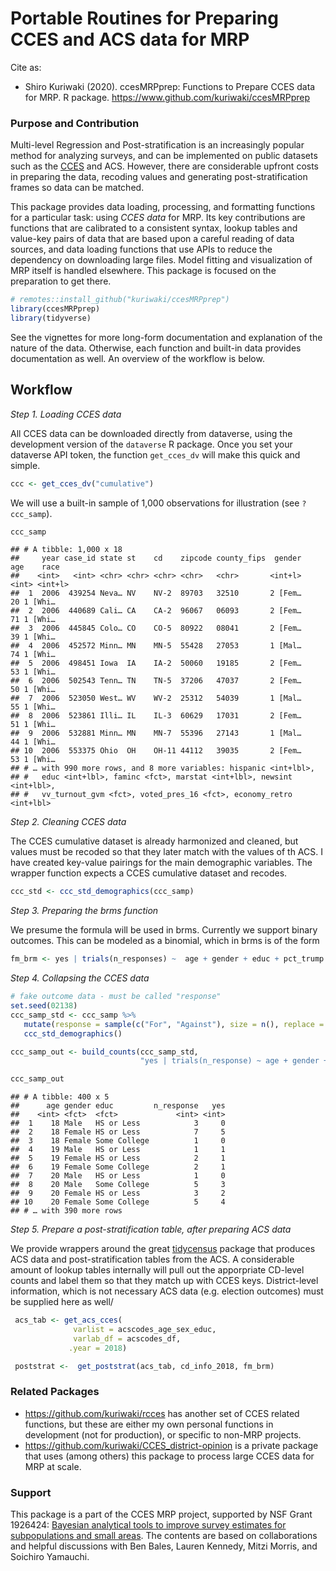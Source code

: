 Portable Routines for Preparing CCES and ACS data for MRP
================

Cite as:

  - Shiro Kuriwaki (2020). ccesMRPprep: Functions to Prepare CCES data
    for MRP. R package. <https://www.github.com/kuriwaki/ccesMRPprep>

### Purpose and Contribution

Multi-level Regression and Post-stratification is an increasingly
popular method for analyzing surveys, and can be implemented on public
datasets such as the [CCES](https://cces.gov.harvard.edu/) and ACS.
However, there are considerable upfront costs in preparing the data,
recoding values and generating post-stratification frames so data can be
matched.

This package provides data loading, processing, and formatting functions
for a particular task: using *CCES data* for MRP. Its key contributions
are functions that are calibrated to a consistent syntax, lookup tables
and value-key pairs of data that are based upon a careful reading of
data sources, and data loading functions that use APIs to reduce the
dependency on downloading large files. Model fitting and visualization
of MRP itself is handled elsewhere. This package is focused on the
preparation to get there.

``` r
# remotes::install_github("kuriwaki/ccesMRPprep")
library(ccesMRPprep)
library(tidyverse)
```

See the vignettes for more long-form documentation and explanation of
the nature of the data. Otherwise, each function and built-in data
provides documentation as well. An overview of the workflow is below.

## Workflow

*Step 1. Loading CCES data*

All CCES data can be downloaded directly from dataverse, using the
development version of the `dataverse` R package. Once you set your
dataverse API token, the function `get_cces_dv` will make this quick and
simple.

``` r
ccc <- get_cces_dv("cumulative")
```

We will use a built-in sample of 1,000 observations for illustration
(see `?ccc_samp`).

``` r
ccc_samp
```

    ## # A tibble: 1,000 x 18
    ##     year case_id state st    cd    zipcode county_fips  gender   age    race
    ##    <int>   <int> <chr> <chr> <chr> <chr>   <chr>       <int+l> <int> <int+l>
    ##  1  2006  439254 Neva… NV    NV-2  89703   32510       2 [Fem…    20 1 [Whi…
    ##  2  2006  440689 Cali… CA    CA-2  96067   06093       2 [Fem…    71 1 [Whi…
    ##  3  2006  445845 Colo… CO    CO-5  80922   08041       2 [Fem…    39 1 [Whi…
    ##  4  2006  452572 Minn… MN    MN-5  55428   27053       1 [Mal…    74 1 [Whi…
    ##  5  2006  498451 Iowa  IA    IA-2  50060   19185       2 [Fem…    53 1 [Whi…
    ##  6  2006  502543 Tenn… TN    TN-5  37206   47037       2 [Fem…    50 1 [Whi…
    ##  7  2006  523050 West… WV    WV-2  25312   54039       1 [Mal…    55 1 [Whi…
    ##  8  2006  523861 Illi… IL    IL-3  60629   17031       2 [Fem…    51 1 [Whi…
    ##  9  2006  532881 Minn… MN    MN-7  55396   27143       1 [Mal…    44 1 [Whi…
    ## 10  2006  553375 Ohio  OH    OH-11 44112   39035       2 [Fem…    53 1 [Whi…
    ## # … with 990 more rows, and 8 more variables: hispanic <int+lbl>,
    ## #   educ <int+lbl>, faminc <fct>, marstat <int+lbl>, newsint <int+lbl>,
    ## #   vv_turnout_gvm <fct>, voted_pres_16 <fct>, economy_retro <int+lbl>

*Step 2. Cleaning CCES data*

The CCES cumulative dataset is already harmonized and cleaned, but
values must be recoded so that they later match with the values of th
ACS. I have created key-value pairings for the main demographic
variables. The wrapper function expects a CCES cumulative dataset and
recodes.

``` r
ccc_std <- ccc_std_demographics(ccc_samp)
```

*Step 3. Preparing the brms function*

We presume the formula will be used in brms. Currently we support binary
outcomes. This can be modeled as a binomial, which in brms is of the
form

``` r
fm_brm <- yes | trials(n_responses) ~  age + gender + educ + pct_trump + (1|cd)
```

*Step 4. Collapsing the CCES data*

``` r
# fake outcome data - must be called "response"
set.seed(02138)
ccc_samp_std <- ccc_samp %>% 
   mutate(response = sample(c("For", "Against"), size = n(), replace = TRUE)) %>% 
   ccc_std_demographics()

ccc_samp_out <- build_counts(ccc_samp_std,
                             "yes | trials(n_response) ~ age + gender + educ")

ccc_samp_out
```

    ## # A tibble: 400 x 5
    ##      age gender educ         n_response   yes
    ##    <int> <fct>  <fct>             <int> <int>
    ##  1    18 Male   HS or Less            3     0
    ##  2    18 Female HS or Less            7     5
    ##  3    18 Female Some College          1     0
    ##  4    19 Male   HS or Less            1     1
    ##  5    19 Female HS or Less            2     1
    ##  6    19 Female Some College          2     1
    ##  7    20 Male   HS or Less            1     0
    ##  8    20 Male   Some College          5     3
    ##  9    20 Female HS or Less            3     2
    ## 10    20 Female Some College          5     4
    ## # … with 390 more rows

*Step 5. Prepare a post-stratification table, after preparing ACS data*

We provide wrappers around the great
[tidycensus](https://walker-data.com/tidycensus/) package that produces
ACS data and post-stratification tables from the ACS. A considerable
amount of lookup tables internally will pull out the apporpriate
CD-level counts and label them so that they match up with CCES keys.
District-level information, which is not necessary ACS data
(e.g. election outcomes) must be supplied here as well/

``` r
 acs_tab <- get_acs_cces(
              varlist = acscodes_age_sex_educ,
              varlab_df = acscodes_df,
             .year = 2018)

 poststrat <-  get_poststrat(acs_tab, cd_info_2018, fm_brm)
```

### Related Packages

  - <https://github.com/kuriwaki/rcces> has another set of CCES related
    functions, but these are either my own personal functions in
    development (not for production), or specific to non-MRP projects.
  - <https://github.com/kuriwaki/CCES_district-opinion> is a private
    package that uses (among others) this package to process large CCES
    data for MRP at scale.

### Support

This package is a part of the CCES MRP project, supported by NSF Grant
1926424: [Bayesian analytical tools to improve survey estimates for
subpopulations and small
areas](https://nsf.gov/awardsearch/showAward?AWD_ID=1926424). The
contents are based on collaborations and helpful discussions with Ben
Bales, Lauren Kennedy, Mitzi Morris, and Soichiro Yamauchi.
